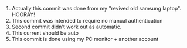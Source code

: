 1) Actually this commit was done from my "revived old samsung laptop". HOORAY!
2) This commit was intended to require no manual authentication
3) Second commit didn't work out as automatic.
4) This current should be auto
5) This commit is done using my PC monitor + another account
